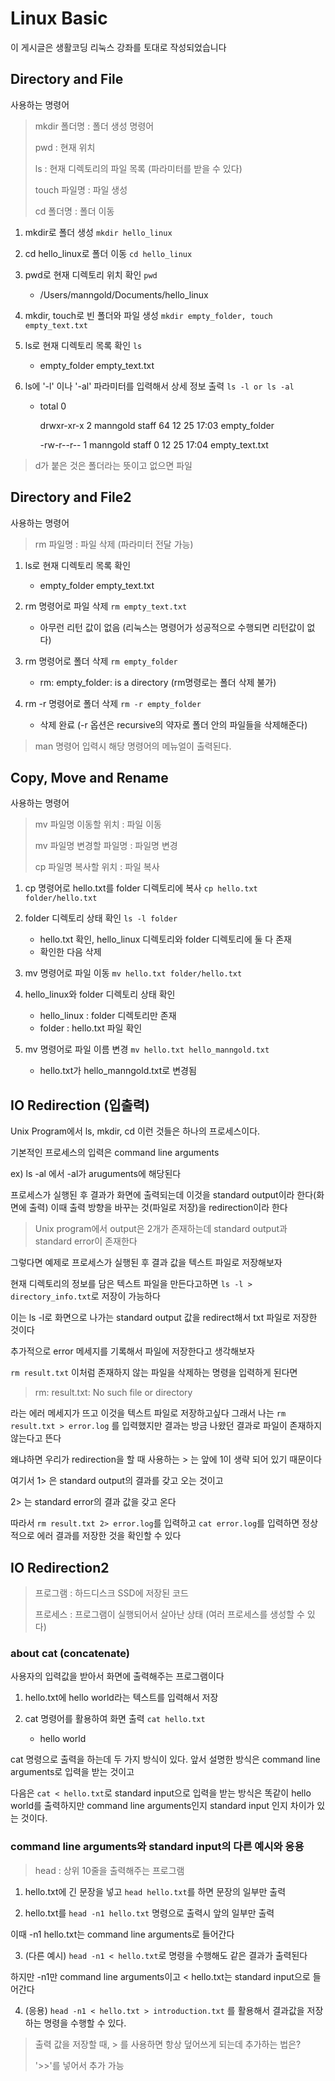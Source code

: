# Linux Basic

이 게시글은 생활코딩 리눅스 강좌를 토대로 작성되었습니다

## Directory and File

사용하는 명령어

> mkdir 폴더명 : 폴더 생성 명령어
>
> pwd : 현재 위치
>
> ls : 현재 디렉토리의 파일 목록 (파라미터를 받을 수 있다)
>
> touch 파일명 : 파일 생성
>
> cd 폴더명 : 폴더 이동

1. mkdir로 폴더 생성 `mkdir hello_linux`

2. cd hello_linux로 폴더 이동 `cd hello_linux`

3. pwd로 현재 디렉토리 위치 확인 `pwd`

    - /Users/manngold/Documents/hello_linux

4. mkdir, touch로 빈 폴더와 파일 생성 `mkdir empty_folder, touch empty_text.txt`

5. ls로 현재 디렉토리 목록 확인 `ls`

    - empty_folder empty_text.txt

6. ls에 '-l' 이나 '-al' 파라미터를 입력해서 상세 정보 출력 `ls -l or ls -al`

    - total 0

        drwxr-xr-x 2 manngold staff 64 12 25 17:03 empty_folder

        -rw-r--r-- 1 manngold staff 0 12 25 17:04 empty_text.txt

> d가 붙은 것은 폴더라는 뜻이고 없으면 파일

## Directory and File2

사용하는 명령어

> rm 파일명 : 파일 삭제 (파라미터 전달 가능)

1. ls로 현재 디렉토리 목록 확인

    - empty_folder empty_text.txt

2. rm 명령어로 파일 삭제 `rm empty_text.txt`

    - 아무런 리턴 값이 없음 (리눅스는 명령어가 성공적으로 수행되면 리턴값이 없다)

3. rm 명령어로 폴더 삭제 `rm empty_folder`

    - rm: empty_folder: is a directory (rm명령로는 폴더 삭제 불가)

4. rm -r 명령어로 폴더 삭제 `rm -r empty_folder`
    - 삭제 완료 (-r 옵션은 recursive의 약자로 폴더 안의 파일들을 삭제해준다)

> man 명령어 입력시 해당 명령어의 메뉴얼이 출력된다.

## Copy, Move and Rename

사용하는 명령어

> mv 파일명 이동할 위치 : 파일 이동
>
> mv 파일명 변경할 파일명 : 파일명 변경
>
> cp 파일명 복사할 위치 : 파일 복사

1. cp 명령어로 hello.txt를 folder 디렉토리에 복사 `cp hello.txt folder/hello.txt`

2. folder 디렉토리 상태 확인 `ls -l folder`
    - hello.txt 확인, hello_linux 디렉토리와 folder 디렉토리에 둘 다 존재
    - 확인한 다음 삭제
3. mv 명령어로 파일 이동 `mv hello.txt folder/hello.txt`

4. hello_linux와 folder 디렉토리 상태 확인

    - hello_linux : folder 디렉토리만 존재
    - folder : hello.txt 파일 확인

5. mv 명령어로 파일 이름 변경 `mv hello.txt hello_manngold.txt`
    - hello.txt가 hello_manngold.txt로 변경됨

## IO Redirection (입출력)

Unix Program에서 ls, mkdir, cd 이런 것들은 하나의 프로세스이다.

기본적인 프로세스의 입력은 command line arguments

ex) ls -al 에서 -al가 aruguments에 해당된다

프로세스가 실행된 후 결과가 화면에 출력되는데 이것을 standard output이라 한다(화면에 출력) 이때 출력 방향을 바꾸는 것(파일로 저장)을 redirection이라 한다

> Unix program에서 output은 2개가 존재하는데 standard output과 standard error이 존재한다

그렇다면 예제로 프로세스가 실행된 후 결과 값을 텍스트 파일로 저장해보자

현재 디렉토리의 정보를 담은 텍스트 파일을 만든다고하면 `ls -l > directory_info.txt`로 저장이 가능하다

이는 ls -l로 화면으로 나가는 standard output 값을 redirect해서 txt 파일로 저장한 것이다

추가적으로 error 메세지를 기록해서 파일에 저장한다고 생각해보자

`rm result.txt` 이처럼 존재하지 않는 파일을 삭제하는 명령을 입력하게 된다면

> rm: result.txt: No such file or directory

라는 에러 메세지가 뜨고 이것을 텍스트 파일로 저장하고싶다 그래서 나는 `rm result.txt > error.log` 를 입력했지만 결과는 방금 나왔던 결과로 파일이 존재하지 않는다고 뜬다

왜냐하면 우리가 redirection을 할 때 사용하는 > 는 앞에 1이 생략 되어 있기 때문이다

여기서 1> 은 standard output의 결과를 갖고 오는 것이고

2> 는 standard error의 결과 값을 갖고 온다

따라서 `rm result.txt 2> error.log`를 입력하고 `cat error.log`를 입력하면 정상적으로 에러 결과를 저장한 것을 확인할 수 있다

## IO Redirection2

> 프로그램 : 하드디스크 SSD에 저장된 코드
>
> 프로세스 : 프로그램이 실행되어서 살아난 상태 (여러 프로세스를 생성할 수 있다)

### about cat (concatenate)

사용자의 입력값을 받아서 화면에 출력해주는 프로그램이다

1. hello.txt에 hello world라는 텍스트를 입력해서 저장

2. cat 명령어를 활용하여 화면 출력 `cat hello.txt`
    - hello world

cat 명령으로 출력을 하는데 두 가지 방식이 있다. 앞서 설명한 방식은 command line arguments로 입력을 받는 것이고

다음은 `cat < hello.txt`로 standard input으로 입력을 받는 방식은 똑같이 hello world를 출력하지만 command line arguments인지 standard input 인지 차이가 있는 것이다.

### command line arguments와 standard input의 다른 예시와 응용

> head : 상위 10줄을 출력해주는 프로그램

1. hello.txt에 긴 문장을 넣고 `head hello.txt`를 하면 문장의 일부만 출력

2. hello.txt를 `head -n1 hello.txt` 명령으로 출력시 앞의 일부만 출력

이때 -n1 hello.txt는 command line arguments로 들어간다

3. (다른 예시) `head -n1 < hello.txt`로 명령을 수행해도 같은 결과가 출력된다

하지만 -n1만 command line arguments이고 < hello.txt는 standard input으로 들어간다

4. (응용) `head -n1 < hello.txt > introduction.txt` 를 활용해서 결과값을 저장하는 명령을 수행할 수 있다.

> 출력 값을 저장할 때, > 를 사용하면 항상 덮어쓰게 되는데 추가하는 법은?
>
> '>>'를 넣어서 추가 가능
